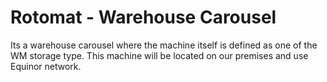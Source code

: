 # Rotomat - Warehouse Carousel
Its a warehouse carousel where the machine itself is defined as one of the WM storage type.
This machine will be located on our premises and use Equinor network.

